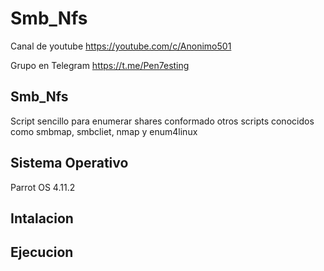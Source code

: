 # Smb_Nfs

Canal de youtube  https://youtube.com/c/Anonimo501

Grupo en Telegram https://t.me/Pen7esting

## Smb_Nfs

Script sencillo para enumerar shares conformado otros scripts conocidos como smbmap, smbcliet, nmap y enum4linux

## Sistema Operativo

Parrot OS 4.11.2

## Intalacion



## Ejecucion
